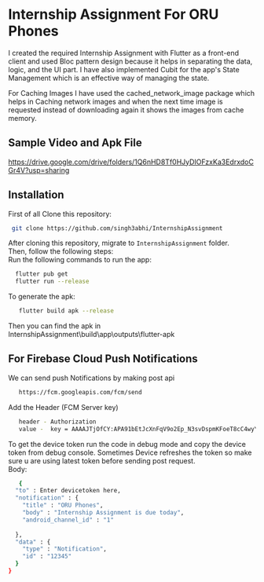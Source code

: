 # Internship Assignment For ORU Phones

I created the required Internship Assignment with Flutter as a front-end client and used Bloc pattern design because it helps in separating the data, logic, and the UI part. I have also implemented Cubit for the app's State Management which is an effective way of managing the state.

For Caching Images I have used the cached_network_image package which helps in Caching network images and when the next time image is requested instead of downloading again it shows the images from cache memory.

## Sample Video and Apk File
https://drive.google.com/drive/folders/1Q6nHD8Tf0HJyDIOFzxKa3EdrxdoCGr4V?usp=sharing


## Installation
First of all Clone this repository:
```bash
 git clone https://github.com/singh3abhi/InternshipAssignment
```
After cloning this repository, migrate to ```InternshipAssignment``` folder.<br />
Then, follow the following steps:<br />
Run the following commands to run the app:<br />
```bash
  flutter pub get
  flutter run --release
```
To generate the apk:
```bash
   flutter build apk --release
```
Then you can find the apk in InternshipAssignment\build\app\outputs\flutter-apk

## For Firebase Cloud Push Notifications

We can send push Notifications by making post api
```bash
   https://fcm.googleapis.com/fcm/send
```
Add the Header (FCM Server key)
```bash
   header - Authorization
   value -  key = AAAAJTjOfCY:APA91bEtJcXnFqV9o2Ep_N3svDspmKFoeT8cC4wyYcT9-nas3zFaMkhdoHmE8yKhWW8gJPsTutEYKvjoyurylEpVc7fyVFtwN2y56mVtKtK53wIuZ-gCk9GJqQWZq_Tawdgp7lXPCUc9
```
To get the device token run the code in debug mode and copy the device token from debug console. Sometimes Device refreshes the token so make sure u are using latest token before sending post request. <br />
Body:
```bash
   {
  "to" : Enter devicetoken here,
  "notification" : {
    "title" : "ORU Phones",
    "body" : "Internship Assignment is due today",
    "android_channel_id" : "1"
    
  },
  "data" : {
    "type" : "Notification",
    "id" : "12345"
  }
}
```
